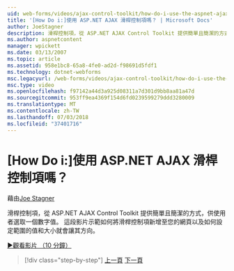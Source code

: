 ```yaml
---
uid: web-forms/videos/ajax-control-toolkit/how-do-i-use-the-aspnet-ajax-slider-control
title: '[How Do i:]使用 ASP.NET AJAX 滑桿控制項嗎？ | Microsoft Docs'
author: JoeStagner
description: 滑桿控制項，從 ASP.NET AJAX Control Toolkit 提供簡單且簡潔的方式，供使用者選取一個數字值。 這段影片示範如何以 ad...
ms.author: aspnetcontent
manager: wpickett
ms.date: 03/13/2007
ms.topic: article
ms.assetid: 958e1bc8-65a8-4fe0-ad2d-f98691d5fdf1
ms.technology: dotnet-webforms
msc.legacyurl: /web-forms/videos/ajax-control-toolkit/how-do-i-use-the-aspnet-ajax-slider-control
msc.type: video
ms.openlocfilehash: f97142a44d3a925d08311a7d301d9bb8aa81a47d
ms.sourcegitcommit: 953ff9ea4369f154d6fd0239599279ddd3280009
ms.translationtype: MT
ms.contentlocale: zh-TW
ms.lasthandoff: 07/03/2018
ms.locfileid: "37401716"
---
```

<a name="how-do-i-use-the-aspnet-ajax-slider-control"></a>[How Do i:]使用 ASP.NET AJAX 滑桿控制項嗎？
====================
藉由[Joe Stagner](https://github.com/JoeStagner)

滑桿控制項，從 ASP.NET AJAX Control Toolkit 提供簡單且簡潔的方式，供使用者選取一個數字值。 這段影片示範如何將滑桿控制項新增至您的網頁以及如何設定範圍的值和大小就會讓其方向。

[&#9654;觀看影片 （10 分鐘）](https://channel9.msdn.com/Blogs/ASP-NET-Site-Videos/how-do-i-use-the-aspnet-ajax-slider-control)

> [!div class="step-by-step"]
> [上一頁](how-do-i-use-the-aspnet-ajax-confirmbutton-extender.md)
> [下一頁](how-do-i-use-the-aspnet-ajax-autocomplete-control.md)
